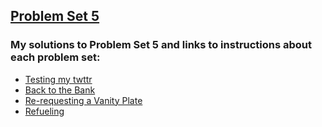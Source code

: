## [Problem Set 5](https://cs50.harvard.edu/python/2022/psets/5/)

### My solutions to Problem Set 5 and links to instructions about each problem set:

- [Testing my twttr](https://cs50.harvard.edu/python/2022/psets/5/test_twttr/)
- [Back to the Bank](https://cs50.harvard.edu/python/2022/psets/5/test_bank/)
- [Re-requesting a Vanity Plate](https://cs50.harvard.edu/python/2022/psets/5/test_plates/)
- [Refueling](https://cs50.harvard.edu/python/2022/psets/5/test_fuel/)
